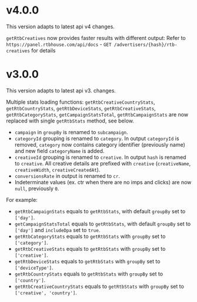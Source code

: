 # v4.0.0
This version adapts to latest api v4 changes.

`getRtbCreatives` now provides faster results with different output:
Refer to `https://panel.rtbhouse.com/api/docs` - `GET /advertisers/{hash}/rtb-creatives` for details

# v3.0.0
This version adapts to latest api v3. changes.

Multiple stats loading functions: `getRtbCreativeCountryStats`, `getRtbCountryStats`, `getRtbDeviceStats`, `getRtbCreativeStats`, `getRtbCategoryStats`, `getCampaignStatsTotal`, `getRtbCampaignStats` are now replaced with single `getRtbStats` method, see below.
- `campaign` in `groupBy` is renamed to `subcampaign`.
- `categoryId` grouping is renamed to `category`. In output `categoryId` is removed, `category` now contains category identifier (previously name) and new field `categoryName` is added.
- `creativeId` grouping is renamed to `creative`. In output `hash` is renamed to `creative`. All creative details are prefixed with `creative` (`creativeName`, `creativeWidth`, `creativeCreatedAt`).
- `conversionsRate` in output is renamed to `cr`.
- Indeterminate values (ex. ctr when there are no imps and clicks) are now `null`, previously `0`.

For example:
- `getRtbCampaignStats` equals to `getRtbStats`, with default `groupBy` set to `['day']`.
- `getCampaignStatsTotal` equals to `getRtbStats`, with default `groupBy` set to `['day']` and `includeDpa` set to `true`.
- `getRtbCategoryStats` equals to `getRtbStats` with `groupBy` set to `['category']`.
- `getRtbCreativeStats` equals to `getRtbStats` with `groupBy` set to `['creative']`.
- `getRtbDeviceStats` equals to `getRtbStats` with `groupBy` set to `['deviceType']`.
- `getRtbCountryStats` equals to `getRtbStats` with `groupBy` set to `['country']`.
- `getRtbCreativeCountryStats` equals to `getRtbStats` with `groupBy` set to `['creative', 'country']`.
